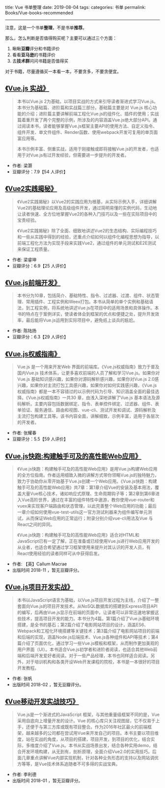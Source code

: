 title: Vue 书单整理
date: 2019-08-04
tags:
categories: 书单
permalink: Books/Vue-books-recommended

-------

注意，这是一个书单**整理**，不是书单**推荐**。

那么，怎么判断是否值得购买呢？主要可以通过三个方面：

1. 瞅瞅**豆瓣**评分和书籍评价
2. 看看**亚马逊**的书籍评价
3. 去**技术群**问问书籍是否值得买

对于书籍，尽量遵循买一本看一本，不要贪多，不要贪便宜。

## [《Vue.js 实战》](https://union-click.jd.com)

> 本书以Vue.js 2为基础，以项目实战的方式来引导读者渐进式学习Vue.js。本书分为基础篇、进阶篇和实战篇三部分。基础篇主要是对 Vue.js 核心功能的介绍；进阶篇主要讲解前端工程化Vue.js的组件化、插件的使用；实战篇着重开发了两个完整的示例，所涉及的内容涵盖Vue.js绝大部分API。通过阅读本书，读者能够掌握Vue.js框架主要API的使用方法、自定义指令、组件开发、单文件组件、Render函数、使用webpack开发可复用的单页面富应用等。
>
> 本书示例丰富、侧重实战，适用于刚接触或即将接触Vue.js的开发者，也适用于对Vue.js有过开发经验，但需要进一步提升的开发者。

* 作者: 梁灏 
* 豆瓣评分：7.9【54 人评价】

## [《Vue2实践揭秘》](https://union-click.jd.com)

> 《Vue2实践揭秘》以Vue2的实践应用为根基，从实际示例入手，详细讲解Vue2的基础理论应用及高级组件开发，通过简明易懂的实例代码，生动地让读者快速、全方位地掌握Vue2的各种入门技巧以及一些在实际项目中的宝贵经验。
> 
> 《Vue2实践揭秘》除了全面、细致地讲述Vue2的生态结构、实际编程技巧和一些从实践中得到的经验，还重点介绍如何以组件化编程思想为指导，以前端工程化方法为实现手段来实践Vue2，通过组件的单元测试和E2E测试来保证工程质量。

* 作者: 梁睿坤 
* 豆瓣评分：6.9【25 人评价】

## [《Vue.js前端开发》](https://union-click.jd.com)

> 本书分为10章，包括简介、基础特性、指令、过滤器、过渡、组件、状态管理、常用插件、工程实例和Weex打包。本书从简单的单个实例和基础语法，到工程实例，将系统地讲述Vue.js在项目中的适用场景和具体操作。本书的特点在于案例详实，使读者体会到框架的优点和便捷之处，提升开发效率，最后能将Vue.js运用到实际项目中，避免纸上谈兵的尴尬。

* 作者: 陈陆扬 
* 豆瓣评分：6.3【29 人评价】

## [《Vue.js权威指南》](https://union-click.jd.com)

> Vue.js 是一个用来开发Web 界面的前端库。《Vue.js权威指南》致力于普及国内Vue.js 技术体系，让更多喜欢前端的人员了解和学习Vue.js。如果你对Vue.js 基础知识感兴趣，如果你对源码解析感兴趣，如果你对Vue.js 2.0感兴趣，如果你对主流打包工具感兴趣，如果你对如何实践感兴趣，《Vue.js权威指南》都是一本不容错过的以示例代码为引导、知识涵盖全面的最佳选择。《Vue.js权威指南》一共30 章，由浅入深地讲解了Vue.js 基本语法及源码解析。主要内容包括数据绑定、指令、表单控件绑定、过滤器、组件、表单验证、服务通信、路由和视图、vue-cli、测试开发和调试、源码解析及主流打包构建工具等。该书内容全面，讲解细致，示例丰富，适用于各层次的开发者。

* 作者: 张耀春 
* 豆瓣评分：5.5【59 人评价】

## [《Vue.js快跑:构建触手可及的高性能Web应用》](https://union-click.jd.com)

> 《Vue.js快跑：构建触手可及的高性能Web应用》是用Vue.js构建Web应用的全方位指南。作者运用细致入微的讲解方式带你领略Vue.js的独特魅力，致力于协助你从零开始基于Vue.js创建一个Web应用。《Vue.js快跑：构建触手可及的高性能Web应用》共7章：第1章介绍Vue的安装及基本用法，覆盖大量Vue核心技术，诸如响应式原理、生命周期钩子等；第2章到第6章进入Vue高阶世界，通过在丰富的组件特性中遨游，教你使用vue-router和vuex来实现客户端路由和状态管理，以此完善整个Web应用的功能；最后一章介绍如何使用vue-test-utils这一官方测试利器来为组件编写单元测试，从而保证Web应用的正常运行；附录分别介绍vue-cli用法及Vue 与React之间的异同。
>
>《Vue.js快跑：构建触手可及的高性能Web应用》适合对HTML和JavaScript已有一定了解，正在准备或已经使用Vue.js进行Web应用开发的从业者，也适合希望通过学习框架使用来提升对其认识的开发人员，有React使用经验的读者同样可从中获得启发。

* 作者: 【英】Callum Macrae 
* 出版时间 2018-11 ，暂无豆瓣评分。

## [《Vue.js项目开发实战》](https://union-click.jd.com)

> 本书以JavaScript语言为基础，以Vue.js项目开发过程为主线，介绍了一整套面向Vue.js的项目开发技术。从NoSQL数据库的搭建到Express项目API的编写，后再由Vue.js显示在前端的页面中，让读者可以非常迅速地掌握这些技术，提高项目开发的能力。本书分为4篇。第1篇介绍了Vue.js基础环境搭建，是全书的基石；第2篇介绍了电影网站项目的设计，涵盖ES6、Webpack和工程化环境搭建等关键技术；第3篇介绍了电影网站项目的前端和后端的实现，涵盖Node.js后端技术、Vue.js各种组件和API等技术；第4篇介绍了页面优化，通过学习一些Vue.js模板和框架，从而制作更加美观的用户界面（UI）。本书适合Vue.js初学者和进阶者阅读，也适合其他Web前端和后端开发爱好者阅读。对于一些产品经理，本书也同样适合阅读。另外，对于培训机构和各类开设Web开发课程的院校，本书是一本很好的项目开发教程。

* 作者: 张帆 
* 出版时间 2018-02 ，暂无豆瓣评分。

## [《Vue移动开发实战技巧》](https://union-click.jd.com)

> Vue.js是一个渐进式的JavaScript 框架，与其他重量级框架不同的是，Vue 采用自底向上增量开发的设计。Vue 的核心库只关注视图层，它不仅易于上手，还便于与第三方库或既有项目整合。作为2016年社区最火的前端框架，越来越多的公司都在尝试用Vue来开发自己的项目。本书主要以项目维度，站在实战的角度，从项目的搭建，项目开发，到项目的优化，结合实际，多维度介绍了Vue.js。本书从实战场景出发，结合各种实用demo，结合开发环境构建，从无到有，剖析原理，全面介绍Vue2.0的实用技巧。后面几章重点讲解Vue内部实现机制，针对各种业务形态的支持以及网站调优方等等，是Vue技术体系追随者不可多得的实战宝典。

* 作者: 李利德 
* 出版时间 2018-01 ，暂无豆瓣评分。